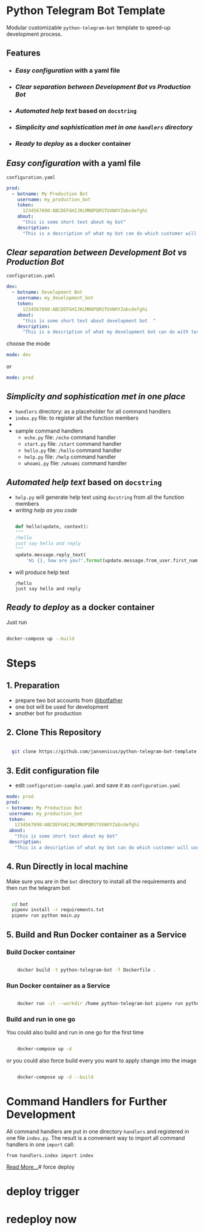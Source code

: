 # Python Telegram Bot Template

Modular customizable `python-telegram-bot` template to speed-up development process.

## Features

- ### _Easy configuration_ with a yaml file

- ### _Clear separation between Development Bot vs Production Bot_ 

- ### _Automated help text_ based on `docstring`

- ### _Simplicity and sophistication met in one `handlers` directory_

- ### _Ready to deploy_ as a docker container



## _Easy configuration_ with a yaml file
`configuration.yaml`
```yaml
prod:
  - botname: My Production Bot
    username: my_production_bot
    token: 
      1234567890:ABCDEFGHIJKLMNOPQRSTUVWXYZabcdefghi
    about:
      "this is some short text about my bot"
    description:
      "This is a description of what my bot can do which customer will use"
```

## _Clear separation between Development Bot vs Production Bot_ 
`configuration.yaml`
```yaml
dev:
  - botname: Development Bot
    username: my_development_bot
    token: 
      1234567890:ABCDEFGHIJKLMNOPQRSTUVWXYZabcdefghi
    about:
      "this is some short text about development bot  "
    description:
      "This is a description of what my development bot can do with testing"
```
choose the mode
```yaml
mode: dev
```
or 
```yaml
mode: prod
```
## _Simplicity and sophistication met in one place_

  - `handlers` directory: as a placeholder for all command handlers  
  - `index.py` file: to register all the function members
  - 
  - sample command handlers
    - `echo.py` file: `/echo` command handler
    - `start.py` file: `/start` command handler
    - `hello.py` file: `/hello` command handler
    - `help.py` file: `/help` command handler
    - `whoami.py` file: `/whoami` command handler


## _Automated help text_ based on `docstring`
  - `help.py` will generate help text using `docstring` from all the function members
  - _*writing help as you code*_
    ```python

    def hello(update, context):
    """
    /hello
    just say hello and reply
    """
    update.message.reply_text(
        'Hi {}, how are you?'.format(update.message.from_user.first_name))

    ```
  - will produce help text
    ```
    /hello
    just say hello and reply
    ```


## _Ready to deploy_ as a docker container
Just run
```bash

docker-compose up --build

```

# Steps 
  ## 1. Preparation
  - prepare two bot accounts from [@botfather](https:///t.me/botfather)
  - one bot will be used for development 
  - another bot for production
  
  ## 2. Clone This Repository
  ```bash

    git clone https://github.com/jansenicus/python-telegram-bot-template


  ```
  ## 3. Edit configuration file
  - edit `configuration-sample.yaml` and save it as `configuration.yaml`
   ```yaml
mode: prod
prod:
  - botname: My Production Bot
    username: my_production_bot
    token: 
      1234567890:ABCDEFGHIJKLMNOPQRSTUVWXYZabcdefghi
    about:
      "this is some short text about my bot"
    description:
      "This is a description of what my bot can do which customer will use"

```

  ## 4. Run Directly in local machine

  Make sure you are in the `bot` directory to install all the requirements and then run the telegram bot
  ```bash

    cd bot
    pipenv install -r requirements.txt
    pipenv run python main.py

  ```

  ## 5. Build and Run Docker container as a Service
  ### Build Docker container
  ```bash

      docker build -t python-telegram-bot -f Dockerfile .

  ```

  ### Run Docker container as a Service
  ```bash

      docker run -it --workdir /home python-telegram-bot pipenv run python main.py

  ```
  ### Build and run in one go
  You could also build and run in one go for the first time
  ```bash

      docker-compose up -d

  ```
  or you could also force build every you want to apply change into the image
  ```bash

      docker-compose up -d --build

  ```

# Command Handlers for Further Development
All command handlers are put in one directory `handlers` and registered in one file `index.py`. The result is a convenient way to import all command handlers in one `import` call:

```
from handlers.index import index
```

[Read More...](bot/handlers/README.md)# force deploy
# deploy trigger
# redeploy now
